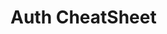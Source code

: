 # Auth CheatSheet

<!-- ### * To Install Angular CLI
```Bash
npm install -g @angular/cli
```
> _NOTE: use -g flag for global installation & don't use -g flag to install locally_ -->
